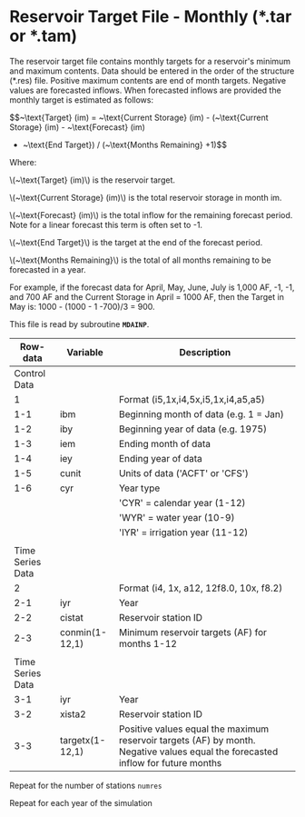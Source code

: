 # Reservoir Target File - Monthly (\*.tar or \*.tam) #

The reservoir target file contains monthly targets for a reservoir's minimum and maximum contents. Data should be entered in the order of the 
structure (\*.res) file. Positive maximum contents are end of month targets. Negative values are forecasted inflows. When forecasted inflows are 
provided the monthly target is estimated as follows:

$$~\text{Target} (im) = ~\text{Current Storage} (im) - (~\text{Current Storage} (im) - ~\text{Forecast} (im)
- ~\text{End Target}) / (~\text{Months Remaining} +1)$$

Where:

\\(~\text{Target} (im)\\) is the reservoir target. 

\\(~\text{Current Storage} (im)\\) is the total reservoir storage in month im. 

\\(~\text{Forecast} (im)\\) is the total inflow for the remaining forecast period. Note for a linear forecast this term is often set to -1. 

\\(~\text{End Target}\\) is the target at the end of the forecast period. 

\\(~\text{Months Remaining}\\) is the total of all months remaining to be forecasted in a year.

For example, if the forecast data for April, May, June, July is 1,000 AF, -1, -1, and 700 AF and the Current Storage in April = 1000 AF, then the Target in May is: 1000 - (1000 - 1 -700)/3 = 900. 

This file is read by subroutine **`MDAINP`**.

| Row-data							| Variable						| Description 								|				
| ------------------				| --------------------			| --------									|
| Control Data						| 								| 											|
| 1 								| 								| Format (i5,1x,i4,5x,i5,1x,i4,a5,a5)
| 1-1								| ibm							| Beginning month of data (e.g. 1 = Jan)
| 1-2								| iby							| Beginning year of data (e.g. 1975)
| 1-3								| iem							| Ending month of data
| 1-4								| iey							| Ending year of data 
| 1-5								| cunit							| Units of data ('ACFT' or 'CFS')
| 1-6								| cyr							| Year type
| 									| 								| 'CYR' = calendar year (1-12)
| 									| 								| 'WYR' = water year (10-9)
| 									| 								| 'IYR' = irrigation year (11-12)
| | | |
| Time Series Data | | |
| 2									| 								| Format (i4, 1x, a12, 12f8.0, 10x, f8.2)
| 2-1								| iyr							| Year
| 2-2								| cistat						| Reservoir station ID
| 2-3								| conmin(1-12,1)				| Minimum reservoir targets (AF) for months 1-12
| | | |
| Time Series Data | | |
| 3-1								| iyr							| Year
| 3-2								| xista2						| Reservoir station ID
| 3-3								| targetx(1-12,1)				| Positive values equal the maximum reservoir targets (AF) by month. Negative values equal the forecasted inflow for future months

Repeat for the number of stations `numres`

Repeat for each year of the simulation
